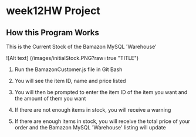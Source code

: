 # week12HW Project

## How this Program Works

This is the Current Stock of the Bamazon MySQL 'Warehouse'

![Alt text] (/images/initialStock.PNG?raw=true "TITLE")

1. Run the BamazonCustomer.js file in Git Bash

2. You will see the item ID, name and price listed

3. You will then be prompted to enter the item ID of the item you want and the amount of them you want

4. If there are not enough items in stock, you will receive a warning

5. If there are enough items in stock, you will receive the total price of your order and the Bamazon MySQL 'Warehouse' listing will update

